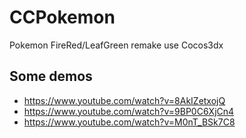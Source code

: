 # CCPokemon
Pokemon FireRed/LeafGreen remake use Cocos3dx

## Some demos

- https://www.youtube.com/watch?v=8AkIZetxojQ
- https://www.youtube.com/watch?v=9BP0C6XjCn4
- https://www.youtube.com/watch?v=M0nT_BSk7C8
